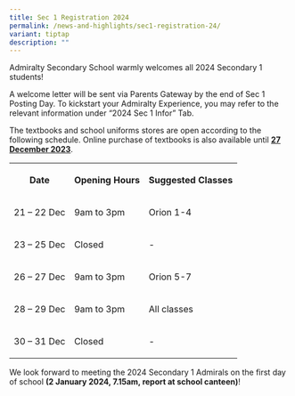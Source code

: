 ```yaml
---
title: Sec 1 Registration 2024
permalink: /news-and-highlights/sec1-registration-24/
variant: tiptap
description: ""
---
```

<p>Admiralty Secondary School warmly welcomes all 2024 Secondary 1 students!</p><p>A welcome letter will be sent via Parents Gateway by the end of Sec 1 Posting Day. To kickstart your Admiralty Experience, you may refer to the relevant information under “2024 Sec 1 Infor” Tab.</p><p>The textbooks and school uniforms stores are open according to the following schedule. Online purchase of textbooks is also available until <strong><u>27 December 2023</u></strong>.</p><p></p><table><tbody><tr><th rowspan="1" colspan="1"><p>Date</p></th><th rowspan="1" colspan="1"><p>Opening Hours</p></th><th rowspan="1" colspan="1"><p>Suggested Classes</p></th></tr><tr><td rowspan="1" colspan="1"><p>21 – 22 Dec</p></td><td rowspan="1" colspan="1"><p>9am to 3pm</p></td><td rowspan="1" colspan="1"><p>Orion 1-4</p></td></tr><tr><td rowspan="1" colspan="1"><p>23 – 25 Dec</p></td><td rowspan="1" colspan="1"><p>Closed</p></td><td rowspan="1" colspan="1"><p>-</p></td></tr><tr><td rowspan="1" colspan="1"><p>26 – 27 Dec</p></td><td rowspan="1" colspan="1"><p>9am to 3pm</p></td><td rowspan="1" colspan="1"><p>Orion 5-7</p></td></tr><tr><td rowspan="1" colspan="1"><p>28 – 29 Dec</p></td><td rowspan="1" colspan="1"><p>9am to 3pm</p></td><td rowspan="1" colspan="1"><p>All classes</p></td></tr><tr><td rowspan="1" colspan="1"><p>30 – 31 Dec</p></td><td rowspan="1" colspan="1"><p>Closed</p></td><td rowspan="1" colspan="1"><p>-</p></td></tr></tbody></table><p>We look forward to meeting the 2024 Secondary 1 Admirals on the first day of school <strong>(2 January 2024, 7.15am, report at school canteen)</strong>!</p>